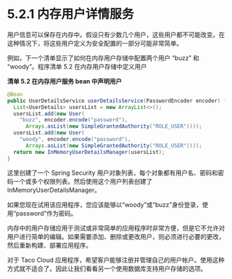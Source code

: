 # 5.2.1 内存用户详情服务

用户信息可以保存在内存中。假设只有少数几个用户，这些用户都不可能改变。在这种情况下，将这些用户定义为安全配置的一部分可能非常简单。

例如，下一个清单显示了如何在内存用户存储中配置两个用户 “buzz” 和 “woody”。程序清单 5.2 在内存用户存储中定义用户


**清单 5.2 在内存用户服务 bean 中声明用户**
```java
@Bean
public UserDetailsService userDetailsService(PasswordEncoder encoder) {
  List<UserDetails> usersList = new ArrayList<>();
  usersList.add(new User(
    "buzz", encoder.encode("password"),
      Arrays.asList(new SimpleGrantedAuthority("ROLE_USER"))));
  usersList.add(new User(
    "woody", encoder.encode("password"),
      Arrays.asList(new SimpleGrantedAuthority("ROLE_USER"))));
  return new InMemoryUserDetailsManager(usersList);
}
```

这里创建了一个 Spring Security 用户对象列表，每个对象都有用户名、密码和密码一个或多个权限列表。然后使用这个用户列表创建了 InMemoryUserDetailsManager。

如果您现在试用该应用程序，您应该能够以“woody”或“buzz”身份登录，使用“password”作为密码。


内存中的用户存储应用于测试或非常简单的应用程序时非常方便，但是它不允许对用户进行简单的编辑。如果需要添加、删除或更改用户，则必须进行必要的更改，然后重新构建、部署应用程序。

对于 Taco Cloud 应用程序，希望客户能够注册并管理自己的用户帐户。使用这种方式就不适合了。因此让我们看看另一个使用数据库支持用户存储的选项。


